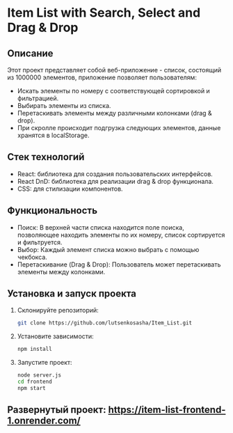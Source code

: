 # Item List with Search, Select and Drag & Drop
## Описание
Этот проект представляет собой веб-приложение - список, состоящий из 1000000 элементов, приложение позволяет пользователям:   

- Искать элементы по номеру с соответствующей сортировкой и фильтрацией.   
- Выбирать элементы из списка.   
- Перетаскивать элементы между различными колонками (drag & drop).
- При скролле происходит подгрузка следующих элементов, данные хранятся в localStorage.      
 
## Стек технологий   
- React: библиотека для создания пользовательских интерфейсов.   
- React DnD: библиотека для реализации drag & drop функционала.   
- CSS: для стилизации компонентов.   

## Функциональность   
- Поиск: В верхней части списка находится поле поиска, позволяющее находить элементы по их номеру, список сортируется и фильтруется.   
- Выбор: Каждый элемент списка можно выбрать с помощью чекбокса.   
- Перетаскивание (Drag & Drop): Пользователь может перетаскивать элементы между колонками.   

## Установка и запуск проекта   
1. Склонируйте репозиторий:
   ```bash   
   git clone https://github.com/lutsenkosasha/Item_List.git   
3. Установите зависимости:
   ```bash
   npm install 
5. Запустите проект:
   ```bash   
   node server.js   
   cd frontend   
   npm start   

## Развернутый проект: https://item-list-frontend-1.onrender.com/
